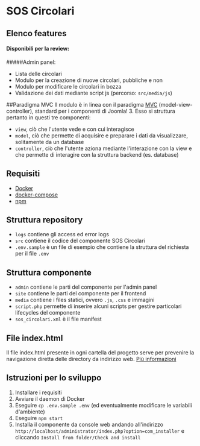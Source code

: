 # SOS Circolari

## Elenco features
#### Disponibili per la review:
#####Admin panel:
- Lista delle circolari
- Modulo per la creazione di nuove circolari, pubbliche e non
- Modulo per modificare le circolari in bozza
- Validazione dei dati mediante script js (percorso: `src/media/js`)

##Paradigma MVC
Il modulo è in linea con il paradigma [MVC](https://en.wikipedia.org/wiki/Model–view–controller) (model-view-controller), standard per i componenti di Joomla! 3. 
Esso si struttura pertanto in questi tre componenti:
- `view`, ciò che l'utente vede e con cui interagisce
- `model`, ciò che permette di acquisire e preparare i dati da visualizzare, solitamente da un database
- `controller`, ciò che l'utente aziona mediante l'interazione con la view e che permette di interagire con la struttura backend (es. database)


## Requisiti
- [Docker](https://docs.docker.com/install/)
- [docker-compose](https://docs.docker.com/compose/install/)
- [npm](https://www.npmjs.com/get-npm)

## Struttura repository
- `logs` contiene gli access ed error logs
- `src` contiene il codice del componente SOS Circolari
- `.env.sample` è un file di esempio che contiene la struttura del richiesta per il file `.env`

## Struttura componente
- `admin` contiene le parti del componente per l'admin panel
- `site` contiene le parti del componente per il frontend
- `media` contiene i files statici, ovvero `.js`, `.css` e immagini
- `script.php` permette di inserire alcuni scripts per gestire particolari lifecycles del componente
- `sos_circolari.xml` è il file manifest 

## File index.html
Il file index.html presente in ogni cartella del progetto serve per prevenire la navigazione diretta delle directory 
da indirizzo web.
[Più informazioni](https://stackoverflow.com/questions/29224471/joomla-index-html-file)

## Istruzioni per lo sviluppo
1. Installare i requisiti
2. Avviare il daemon di Docker
3. Eseguire `cp .env.sample .env` (ed eventualmente modificare le variabili d'ambiente)
4. Eseguire `npm start`
5. Installa il componente da console web andando all'indirizzo 
`http://localhost/administrator/index.php?option=com_installer` e cliccando `Install from folder/Check and install`